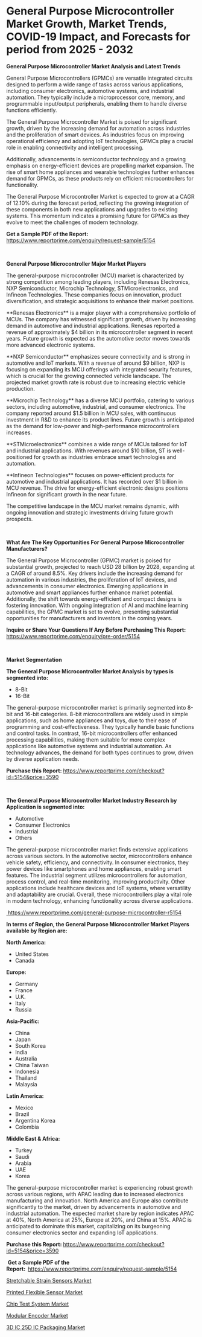 <p><h1>General Purpose Microcontroller Market Growth, Market Trends, COVID-19 Impact, and Forecasts for period from 2025 - 2032</h1></p><p><strong>General Purpose Microcontroller Market Analysis and Latest Trends</strong></p>
<p><p>General Purpose Microcontrollers (GPMCs) are versatile integrated circuits designed to perform a wide range of tasks across various applications, including consumer electronics, automotive systems, and industrial automation. They typically include a microprocessor core, memory, and programmable input/output peripherals, enabling them to handle diverse functions efficiently. </p><p>The General Purpose Microcontroller Market is poised for significant growth, driven by the increasing demand for automation across industries and the proliferation of smart devices. As industries focus on improving operational efficiency and adopting IoT technologies, GPMCs play a crucial role in enabling connectivity and intelligent processing. </p><p>Additionally, advancements in semiconductor technology and a growing emphasis on energy-efficient devices are propelling market expansion. The rise of smart home appliances and wearable technologies further enhances demand for GPMCs, as these products rely on efficient microcontrollers for functionality. </p><p>The General Purpose Microcontroller Market is expected to grow at a CAGR of 12.10% during the forecast period, reflecting the growing integration of these components in both new applications and upgrades to existing systems. This momentum indicates a promising future for GPMCs as they evolve to meet the challenges of modern technology.</p></p>
<p><strong>Get a Sample PDF of the Report:&nbsp;</strong> <a href="https://www.reportprime.com/enquiry/request-sample/5154?utm_campaign=2003&utm_medium=2&utm_source=Github&utm_content=ia&utm_term=19032025&utm_id=general-purpose-microcontroller">https://www.reportprime.com/enquiry/request-sample/5154</a></p>
<p>&nbsp;</p>
<p><strong>General Purpose Microcontroller Major Market Players</strong></p>
<p><p>The general-purpose microcontroller (MCU) market is characterized by strong competition among leading players, including Renesas Electronics, NXP Semiconductor, Microchip Technology, STMicroelectronics, and Infineon Technologies. These companies focus on innovation, product diversification, and strategic acquisitions to enhance their market positions.</p><p>**Renesas Electronics** is a major player with a comprehensive portfolio of MCUs. The company has witnessed significant growth, driven by increasing demand in automotive and industrial applications. Renesas reported a revenue of approximately $4 billion in its microcontroller segment in recent years. Future growth is expected as the automotive sector moves towards more advanced electronic systems.</p><p>**NXP Semiconductor** emphasizes secure connectivity and is strong in automotive and IoT markets. With a revenue of around $9 billion, NXP is focusing on expanding its MCU offerings with integrated security features, which is crucial for the growing connected vehicle landscape. The projected market growth rate is robust due to increasing electric vehicle production.</p><p>**Microchip Technology** has a diverse MCU portfolio, catering to various sectors, including automotive, industrial, and consumer electronics. The company reported around $1.5 billion in MCU sales, with continuous investment in R&D to enhance its product lines. Future growth is anticipated as the demand for low-power and high-performance microcontrollers increases.</p><p>**STMicroelectronics** combines a wide range of MCUs tailored for IoT and industrial applications. With revenues around $10 billion, ST is well-positioned for growth as industries embrace smart technologies and automation.</p><p>**Infineon Technologies** focuses on power-efficient products for automotive and industrial applications. It has recorded over $1 billion in MCU revenue. The drive for energy-efficient electronic designs positions Infineon for significant growth in the near future.</p><p>The competitive landscape in the MCU market remains dynamic, with ongoing innovation and strategic investments driving future growth prospects.</p></p>
<p>&nbsp;</p>
<p><strong>What Are The Key Opportunities For General Purpose Microcontroller Manufacturers?</strong></p>
<p><p>The General Purpose Microcontroller (GPMC) market is poised for substantial growth, projected to reach USD 28 billion by 2028, expanding at a CAGR of around 8.5%. Key drivers include the increasing demand for automation in various industries, the proliferation of IoT devices, and advancements in consumer electronics. Emerging applications in automotive and smart appliances further enhance market potential. Additionally, the shift towards energy-efficient and compact designs is fostering innovation. With ongoing integration of AI and machine learning capabilities, the GPMC market is set to evolve, presenting substantial opportunities for manufacturers and investors in the coming years.</p></p>
<p><strong>Inquire or Share Your Questions If Any Before Purchasing This Report:</strong> <a href="https://www.reportprime.com/enquiry/pre-order/5154?utm_campaign=2003&utm_medium=2&utm_source=Github&utm_content=ia&utm_term=19032025&utm_id=general-purpose-microcontroller">https://www.reportprime.com/enquiry/pre-order/5154</a></p>
<p>&nbsp;</p>
<p><strong>Market Segmentation</strong></p>
<p><strong>The General Purpose Microcontroller Market Analysis by types is segmented into:</strong></p>
<p><ul><li>8-Bit</li><li>16-Bit</li></ul></p>
<p><p>The general-purpose microcontroller market is primarily segmented into 8-bit and 16-bit categories. 8-bit microcontrollers are widely used in simple applications, such as home appliances and toys, due to their ease of programming and cost-effectiveness. They typically handle basic functions and control tasks. In contrast, 16-bit microcontrollers offer enhanced processing capabilities, making them suitable for more complex applications like automotive systems and industrial automation. As technology advances, the demand for both types continues to grow, driven by diverse application needs.</p></p>
<p><strong>Purchase this Report:&nbsp;</strong><a href="https://www.reportprime.com/checkout?id=5154&price=3590&utm_campaign=2003&utm_medium=2&utm_source=Github&utm_content=ia&utm_term=19032025&utm_id=general-purpose-microcontroller">https://www.reportprime.com/checkout?id=5154&price=3590</a></p>
<p>&nbsp;</p>
<p><strong>The General Purpose Microcontroller Market Industry Research by Application is segmented into:</strong></p>
<p><ul><li>Automotive</li><li>Consumer Electronics</li><li>Industrial</li><li>Others</li></ul></p>
<p><p>The general-purpose microcontroller market finds extensive applications across various sectors. In the automotive sector, microcontrollers enhance vehicle safety, efficiency, and connectivity. In consumer electronics, they power devices like smartphones and home appliances, enabling smart features. The industrial segment utilizes microcontrollers for automation, process control, and real-time monitoring, improving productivity. Other applications include healthcare devices and IoT systems, where versatility and adaptability are crucial. Overall, these microcontrollers play a vital role in modern technology, enhancing functionality across diverse applications.</p></p>
<p><a href="https://www.reportprime.com/general-purpose-microcontroller-r5154?utm_campaign=2003&utm_medium=2&utm_source=Github&utm_content=ia&utm_term=19032025&utm_id=general-purpose-microcontroller">&nbsp;https://www.reportprime.com/general-purpose-microcontroller-r5154</a></p>
<p><strong>In terms of Region, the General Purpose Microcontroller Market Players available by Region are:</strong></p>
<p>
    <p> <strong> North America: </strong>
        <ul>
            <li>United States</li>
            <li>Canada</li>
        </ul>
        </p> 
    <p> <strong> Europe: </strong>
        <ul>
            <li>Germany</li>
            <li>France</li>
            <li>U.K.</li>
            <li>Italy</li>
            <li>Russia</li>
        </ul>
        </p> 
    <p> <strong> Asia-Pacific: </strong>
        <ul>
            <li>China</li>
            <li>Japan</li>
            <li>South Korea</li>
            <li>India</li>
            <li>Australia</li>
            <li>China Taiwan</li>
            <li>Indonesia</li>
            <li>Thailand</li>
            <li>Malaysia</li>
        </ul>
        </p> 
    <p> <strong> Latin America: </strong>
        <ul>
            <li>Mexico</li>
            <li>Brazil</li>
            <li>Argentina Korea</li>
            <li>Colombia</li>
        </ul>
        </p> 
    <p> <strong> Middle East & Africa: </strong>
        <ul>
            <li>Turkey</li>
            <li>Saudi</li>
            <li>Arabia</li>
            <li>UAE</li>
            <li>Korea</li>
        </ul>
    </p>
    </p>
<p><p>The general-purpose microcontroller market is experiencing robust growth across various regions, with APAC leading due to increased electronics manufacturing and innovation. North America and Europe also contribute significantly to the market, driven by advancements in automotive and industrial automation. The expected market share by region indicates APAC at 40%, North America at 25%, Europe at 20%, and China at 15%. APAC is anticipated to dominate this market, capitalizing on its burgeoning consumer electronics sector and expanding IoT applications.</p></p>
<p><strong>Purchase this Report: </strong><a href="https://www.reportprime.com/checkout?id=5154&price=3590&utm_campaign=2003&utm_medium=2&utm_source=Github&utm_content=ia&utm_term=19032025&utm_id=general-purpose-microcontroller">https://www.reportprime.com/checkout?id=5154&price=3590</a></p>
<p>&nbsp;<strong>Get a Sample PDF of the Report:&nbsp;&nbsp;</strong><a href="https://www.reportprime.com/enquiry/request-sample/5154?utm_campaign=2003&utm_medium=2&utm_source=Github&utm_content=ia&utm_term=19032025&utm_id=general-purpose-microcontroller">https://www.reportprime.com/enquiry/request-sample/5154</a></p>
<p><strong></strong></p>
<p><p><a href="https://github.com/abararybar2x/Market-Research-Report-List-1/blob/main/stretchable-strain-sensors-market.md?utm_campaign=2003&utm_medium=2&utm_source=Github&utm_content=ia&utm_term=19032025&utm_id=general-purpose-microcontroller">Stretchable Strain Sensors Market</a></p><p><a href="https://github.com/estaykaleslo/Market-Research-Report-List-1/blob/main/printed-flexible-sensor-market.md?utm_campaign=2003&utm_medium=2&utm_source=Github&utm_content=ia&utm_term=19032025&utm_id=general-purpose-microcontroller">Printed Flexible Sensor Market</a></p><p><a href="https://github.com/nicoletavirag/Market-Research-Report-List-5/blob/main/chip-test-system-market.md?utm_campaign=2003&utm_medium=2&utm_source=Github&utm_content=ia&utm_term=19032025&utm_id=general-purpose-microcontroller">Chip Test System Market</a></p><p><a href="https://github.com/shamprenadw7/Market-Research-Report-List-1/blob/main/modular-encoder-market.md?utm_campaign=2003&utm_medium=2&utm_source=Github&utm_content=ia&utm_term=19032025&utm_id=general-purpose-microcontroller">Modular Encoder Market</a></p><p><a href="https://github.com/parthplagaf6/Market-Research-Report-List-1/blob/main/3d-ic-25d-ic-packaging-market.md?utm_campaign=2003&utm_medium=2&utm_source=Github&utm_content=ia&utm_term=19032025&utm_id=general-purpose-microcontroller">3D IC 25D IC Packaging Market</a></p></p>